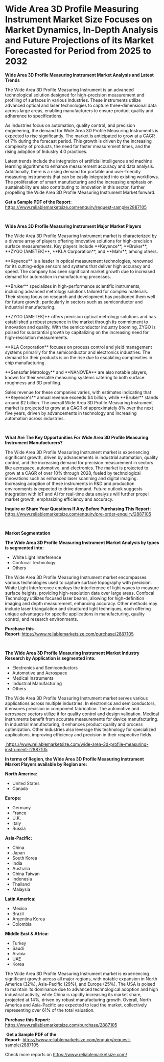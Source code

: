 <p><h1>Wide Area 3D Profile Measuring Instrument Market Size Focuses on Market Dynamics, In-Depth Analysis and Future Projections of its Market Forecasted for Period from 2025 to 2032</h1></p><p><strong>Wide Area 3D Profile Measuring Instrument Market Analysis and Latest Trends</strong></p>
<p><p>The Wide Area 3D Profile Measuring Instrument is an advanced technological solution designed for high-precision measurement and profiling of surfaces in various industries. These instruments utilize advanced optical and laser technologies to capture three-dimensional data across large areas, enabling manufacturers to ensure product quality and adherence to specifications. </p><p>As industries focus on automation, quality control, and precision engineering, the demand for Wide Area 3D Profile Measuring Instruments is expected to rise significantly. The market is anticipated to grow at a CAGR of 7% during the forecast period. This growth is driven by the increasing complexity of products, the need for faster measurement times, and the rising adoption of Industry 4.0 practices.</p><p>Latest trends include the integration of artificial intelligence and machine learning algorithms to enhance measurement accuracy and data analysis. Additionally, there is a rising demand for portable and user-friendly measuring instruments that can be easily integrated into existing workflows. The proliferation of smart manufacturing and the increasing emphasis on sustainability are also contributing to innovation in this sector, further propelling the Wide Area 3D Profile Measuring Instrument Market forward.</p></p>
<p><strong>Get a Sample PDF of the Report:&nbsp;</strong> <a href="https://www.reliablemarketsize.com/enquiry/request-sample/2887105?utm_campaign=2944&utm_medium=2&utm_source=Github&utm_content=ia&utm_term=13032025&utm_id=wide-area-3d-profile-measuring-instrument">https://www.reliablemarketsize.com/enquiry/request-sample/2887105</a></p>
<p>&nbsp;</p>
<p><strong>Wide Area 3D Profile Measuring Instrument Major Market Players</strong></p>
<p><p>The Wide Area 3D Profile Measuring Instrument market is characterized by a diverse array of players offering innovative solutions for high-precision surface measurements. Key players include **Keyence**, **Bruker**, **ZYGO (AMETEK)**, **KLA Corporation**, and **Mahr**, among others.</p><p>**Keyence** is a leader in optical measurement technologies, renowned for its cutting-edge sensors and systems that deliver high accuracy and speed. The company has seen significant market growth due to increased demand for automation in manufacturing processes.</p><p>**Bruker** specializes in high-performance scientific instruments, including advanced metrology solutions tailored for complex materials. Their strong focus on research and development has positioned them well for future growth, particularly in sectors such as semiconductor and industrial manufacturing.</p><p>**ZYGO (AMETEK)** offers precision optical metrology solutions and has established a robust presence in the market through its commitment to innovation and quality. With the semiconductor industry booming, ZYGO is poised for substantial growth by capitalizing on the increasing need for high-resolution measurements.</p><p>**KLA Corporation** focuses on process control and yield management systems primarily for the semiconductor and electronics industries. The demand for their products is on the rise due to escalating complexities in chip manufacturing.</p><p>**Sensofar Metrology** and **NANOVEA** are also notable players, known for their versatile measuring systems catering to both surface roughness and 3D profiling.</p><p>Sales revenue for these companies varies, with estimates indicating that **Keyence's** annual revenue exceeds $4 billion, while **Bruker** stands around $2 billion. The overall Wide Area 3D Profile Measuring Instrument market is projected to grow at a CAGR of approximately 8% over the next five years, driven by advancements in technology and increasing automation across industries.</p></p>
<p>&nbsp;</p>
<p><strong>What Are The Key Opportunities For Wide Area 3D Profile Measuring Instrument Manufacturers?</strong></p>
<p><p>The Wide Area 3D Profile Measuring Instrument market is experiencing significant growth, driven by advancements in industrial automation, quality control, and the increasing demand for precision measurement in sectors like aerospace, automotive, and electronics. The market is projected to grow at a CAGR of over 10% through 2028, fueled by technological innovations such as enhanced laser scanning and digital imaging. Increasing adoption of these instruments in R&D and production environments is expected to drive demand. Future outlook suggests integration with IoT and AI for real-time data analysis will further propel market growth, emphasizing efficiency and accuracy.</p></p>
<p><strong>Inquire or Share Your Questions If Any Before Purchasing This Report:</strong> <a href="https://www.reliablemarketsize.com/enquiry/pre-order-enquiry/2887105?utm_campaign=2944&utm_medium=2&utm_source=Github&utm_content=ia&utm_term=13032025&utm_id=wide-area-3d-profile-measuring-instrument">https://www.reliablemarketsize.com/enquiry/pre-order-enquiry/2887105</a></p>
<p>&nbsp;</p>
<p><strong>Market Segmentation</strong></p>
<p><strong>The Wide Area 3D Profile Measuring Instrument Market Analysis by types is segmented into:</strong></p>
<p><ul><li>White Light Interference</li><li>Confocal Technology</li><li>Others</li></ul></p>
<p><p>The Wide Area 3D Profile Measuring Instrument market encompasses various technologies used to capture surface topography with precision. White Light Interference employs the interference of light waves to measure surface heights, providing high-resolution data over large areas. Confocal Technology utilizes focused laser beams, allowing for high-definition imaging and depth measurement, enhancing accuracy. Other methods may include laser triangulation and structured light techniques, each offering unique advantages for specific applications in manufacturing, quality control, and research environments.</p></p>
<p><strong>Purchase this Report:&nbsp;</strong><a href="https://www.reliablemarketsize.com/purchase/2887105?utm_campaign=2944&utm_medium=2&utm_source=Github&utm_content=ia&utm_term=13032025&utm_id=wide-area-3d-profile-measuring-instrument">https://www.reliablemarketsize.com/purchase/2887105</a></p>
<p>&nbsp;</p>
<p><strong>The Wide Area 3D Profile Measuring Instrument Market Industry Research by Application is segmented into:</strong></p>
<p><ul><li>Electronics and Semiconductors</li><li>Automotive and Aerospace</li><li>Medical Instruments</li><li>Industrial Manufacturing</li><li>Others</li></ul></p>
<p><p>The Wide Area 3D Profile Measuring Instrument market serves various applications across multiple industries. In electronics and semiconductors, it ensures precision in component fabrication. The automotive and aerospace sectors utilize it for quality control and design validation. Medical instruments benefit from accurate measurements for device manufacturing. In industrial manufacturing, it enhances product quality and process optimization. Other industries also leverage this technology for specialized applications, improving efficiency and precision in their respective fields.</p></p>
<p><a href="https://www.reliablemarketsize.com/wide-area-3d-profile-measuring-instrument-r2887105?utm_campaign=2944&utm_medium=2&utm_source=Github&utm_content=ia&utm_term=13032025&utm_id=wide-area-3d-profile-measuring-instrument">&nbsp;https://www.reliablemarketsize.com/wide-area-3d-profile-measuring-instrument-r2887105</a></p>
<p><strong>In terms of Region, the Wide Area 3D Profile Measuring Instrument Market Players available by Region are:</strong></p>
<p>
    <p> <strong> North America: </strong>
        <ul>
            <li>United States</li>
            <li>Canada</li>
        </ul>
        </p> 
    <p> <strong> Europe: </strong>
        <ul>
            <li>Germany</li>
            <li>France</li>
            <li>U.K.</li>
            <li>Italy</li>
            <li>Russia</li>
        </ul>
        </p> 
    <p> <strong> Asia-Pacific: </strong>
        <ul>
            <li>China</li>
            <li>Japan</li>
            <li>South Korea</li>
            <li>India</li>
            <li>Australia</li>
            <li>China Taiwan</li>
            <li>Indonesia</li>
            <li>Thailand</li>
            <li>Malaysia</li>
        </ul>
        </p> 
    <p> <strong> Latin America: </strong>
        <ul>
            <li>Mexico</li>
            <li>Brazil</li>
            <li>Argentina Korea</li>
            <li>Colombia</li>
        </ul>
        </p> 
    <p> <strong> Middle East & Africa: </strong>
        <ul>
            <li>Turkey</li>
            <li>Saudi</li>
            <li>Arabia</li>
            <li>UAE</li>
            <li>Korea</li>
        </ul>
    </p>
    </p>
<p><p>The Wide Area 3D Profile Measuring Instrument market is experiencing significant growth across all major regions, with notable expansion in North America (32%), Asia-Pacific (29%), and Europe (25%). The USA is poised to maintain its dominance due to advanced technological adoption and high industrial activity, while China is rapidly increasing its market share, projected at 14%, driven by robust manufacturing growth. Overall, North America and Asia-Pacific are expected to lead the market, collectively representing over 61% of the total valuation.</p></p>
<p><strong>Purchase this Report: </strong><a href="https://www.reliablemarketsize.com/purchase/2887105?utm_campaign=2944&utm_medium=2&utm_source=Github&utm_content=ia&utm_term=13032025&utm_id=wide-area-3d-profile-measuring-instrument">https://www.reliablemarketsize.com/purchase/2887105</a></p>
<p>&nbsp;<strong>Get a Sample PDF of the Report:&nbsp;&nbsp;</strong><a href="https://www.reliablemarketsize.com/enquiry/request-sample/2887105?utm_campaign=2944&utm_medium=2&utm_source=Github&utm_content=ia&utm_term=13032025&utm_id=wide-area-3d-profile-measuring-instrument">https://www.reliablemarketsize.com/enquiry/request-sample/2887105</a></p>
<p><strong></strong></p>
<p>Check more reports on <a href="https://www.reliablemarketsize.com/?utm_campaign=2944&utm_medium=2&utm_source=Github&utm_content=ia&utm_term=13032025&utm_id=wide-area-3d-profile-measuring-instrument">https://www.reliablemarketsize.com/</a></p>